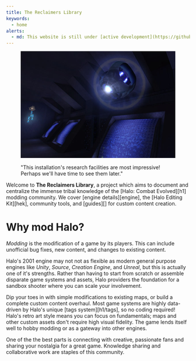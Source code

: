 ```yaml
---
title: The Reclaimers Library
keywords:
  - home
alerts:
  - md: This website is still under [active development](https://github.com/Sigmmma/c20). Content creation is prioritized based on the 2020 community [survey results][survey] and supporting events like the [map-making contest](https://discord.reclaimers.net).
---
```


<figure>
  <a href="343.jpg">
    <img src="343.jpg" alt="343 Guilty Spark in the Library"/>
  </a>
  <figcaption>
    <p>"This installation's research facilities are most impressive! Perhaps we'll have time to see them later."</p>
  </figcaption>
</figure>

Welcome to **The Reclaimers Library**, a project which aims to document and centralize the immense tribal knowledge of the [Halo: Combat Evolved][h1] modding community. We cover [engine details][engine], the [Halo Editing Kit][hek], community tools, and [guides][] for custom content creation.

# Why mod Halo?
_Modding_ is the modification of a game by its players. This can include unofficial bug fixes, new content, and changes to existing content.

Halo's 2001 engine may not not as flexible as modern general purpose engines like _Unity_, _Source_, _Creation Engine_, and _Unreal_, but this is actually one of it's strengths. Rather than having to start from scratch or assemble disparate game systems and assets, Halo providers the foundation for a sandbox shooter where you can scale your involvement.

Dip your toes in with simple modifications to existing maps, or build a complete custom content overhaul. Most game systems are highly data-driven by Halo's unique [tags system][h1/tags], so no coding required! Halo's retro art style means you can focus on fundamentals; maps and other custom assets don't require high visual fidelity. The game lends itself well to hobby modding or as a gateway into other engines.

One of the the best parts is connecting with creative, passionate fans and sharing your nostalgia for a great game. Knowledge sharing and collaborative work are staples of this community.
